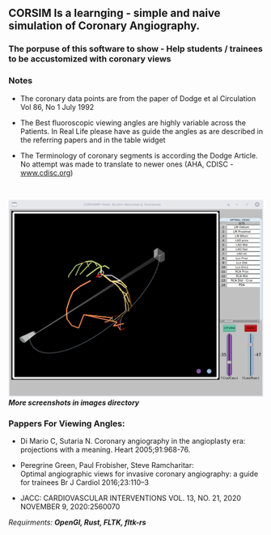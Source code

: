 
## CORSIM Is a learnging - simple and naive  simulation of Coronary Angiography.

### The porpuse of this software to show - Help students / trainees to be accustomized with coronary views


### Notes
-  The coronary  data points are from  the paper of Dodge et al Circulation Vol 86, No 1 July 1992
-  The Best fluoroscopic viewing angles are highly variable across the Patients. In Real Life please have as guide  the angles as are described in the referring papers and in the table widget

- The Terminology of coronary segments is according the Dodge  Article. No attempt was made to translate to newer ones (AHA, CDISC - www.cdisc.org)




<br/>

![Spider View](images/spider.jpg)
***More screenshots in images directory***

### Pappers For  Viewing Angles:

- Di Mario C, Sutaria N. 
    Coronary angiography in the angioplasty era: projections with a meaning.
    Heart 2005;91:968-76.

- Peregrine Green, Paul Frobisher, Steve Ramcharitar:  
    Optimal angiographic views for invasive coronary angiography: a guide for trainees
    Br J Cardiol 2016;23:110–3

- JACC: CARDIOVASCULAR INTERVENTIONS VOL. 13, NO. 21, 2020 NOVEMBER 9, 2020:2560070

*Requirments:*
***OpenGl, Rust, FLTK, fltk-rs***



 
